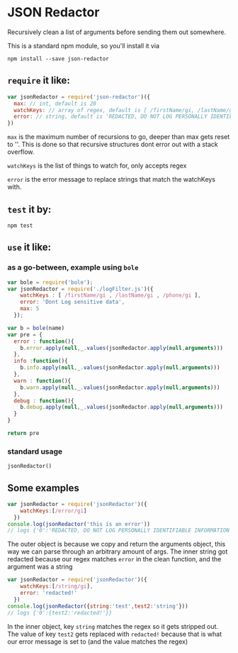 # JSON Redactor

Recursively clean a list of arguments before sending them out somewhere.

This is a standard npm module, so you'll install it via

`npm install --save json-redactor`

## `require` it like:

```js
var jsonRedactor = require('json-redactor')({
  max: // int, default is 20
  watchKeys: // array of regex, default is [ /firstName/gi, /lastName/gi, /phone/gi]
  error: // string, default is 'REDACTED, DO NOT LOG PERSONALLY IDENTIFIABLE INFORMATION'
})
```
`max` is the maximum number of recursions to go, deeper than max gets reset to ''.
This is done so that recursive structures dont error out with a stack overflow.

`watchKeys` is the list of things to watch for, only accepts regex

`error` is the error message to replace strings that match the watchKeys with.

## `test` it by:

`npm test`

## `use` it like:

### as a go-between, example using `bole`

```js
var bole = require('bole');
var jsonRedactor = require('./logFilter.js')({
    watchKeys : [ /firstName/gi , /lastName/gi , /phone/gi ],
    error: 'Dont Log sensitive data',
    max: 5
  });

var b = bole(name)
var pre = {
  error : function(){
    b.error.apply(null,_.values(jsonRedactor.apply(null,arguments)))
  },
  info :function(){
    b.info.apply(null,_.values(jsonRedactor.apply(null,arguments)))
  },
  warn : function(){
    b.warn.apply(null,_.values(jsonRedactor.apply(null,arguments)))
  },
  debug : function(){
    b.debug.apply(null,_.values(jsonRedactor.apply(null,arguments)))
  }
}

return pre
```

### standard usage

`jsonRedactor()`

## Some examples

```js
var jsonRedactor = require('jsonRedactor')({
    watchKeys:[/error/gi]
  })
console.log(jsonRedactor('this is an error'))
// logs {'0':'REDACTED, DO NOT LOG PERSONALLY IDENTIFIABLE INFORMATION'}
```
The outer object is because we copy and return the arguments object, this way we can parse through an arbitrary amount of args. The inner string got redacted because our regex matches `error` in the clean function, and the argument was a string

```js
var jsonRedactor = require('jsonRedactor')({
    watchKeys:[/string/gi],
    error: 'redacted!'
  })
console.log(jsonRedactor({string:'test',test2:'string'}))
// logs {'0':{test2:'redacted!'}}
```
In the inner object, key `string` matches the regex so it gets stripped out. The value of key `test2` gets replaced with `redacted!` because that is what our error message is set to (and the value matches the regex)